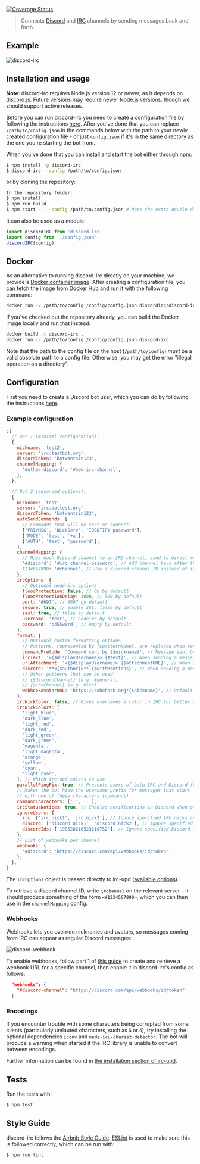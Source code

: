 [![Coverage Status](https://coveralls.io/repos/github/reactiflux/discord-irc/badge.svg?branch=main)](https://coveralls.io/github/reactiflux/discord-irc?branch=main)

> Connects [Discord](https://discord.com/) and [IRC](https://www.ietf.org/rfc/rfc1459.txt) channels by sending messages back and forth.

## Example

![discord-irc](http://i.imgur.com/oI6iCrf.gif)

## Installation and usage

**Note**: discord-irc requires Node.js version 12 or newer, as it depends on [discord.js](https://github.com/hydrabolt/discord.js).
Future versions may require newer Node.js versions, though we should support active releases.

Before you can run discord-irc you need to create a configuration file by
following the instructions [here](https://github.com/reactiflux/discord-irc#configuration).
After you've done that you can replace `/path/to/config.json` in the commands
below with the path to your newly created configuration file - or just `config.json` if it's
in the same directory as the one you're starting the bot from.

When you've done that you can install and start the bot either through npm:

```bash
$ npm install -g discord-irc
$ discord-irc --config /path/to/config.json
```

or by cloning the repository:

```bash
In the repository folder:
$ npm install
$ npm run build
$ npm start -- --config /path/to/config.json # Note the extra double dash
```

It can also be used as a module:

```js
import discordIRC from 'discord-irc'
import config from './config.json'
discordIRC(config)
```

## Docker

As an alternative to running discord-irc directly on your machine, we provide a [Docker container image](https://hub.docker.com/r/discordirc/discord-irc).
After creating a configuration file, you can fetch the image from Docker Hub and run it with the following command:

```bash
docker run -v /path/to/config:/config/config.json discordirc/discord-irc
```

If you've checked out the repository already, you can build the Docker image locally and run that instead:

```bash
docker build -t discord-irc .
docker run -v /path/to/config:/config/config.json discord-irc
```

Note that the path to the config file on the host (`/path/to/config`) _must_ be a valid absolute path to a config file.
Otherwise, you may get the error "illegal operation on a directory".

## Configuration

First you need to create a Discord bot user, which you can do by following the instructions [here](https://github.com/reactiflux/discord-irc/wiki/Creating-a-discord-bot-&-getting-a-token).

### Example configuration

```js
;[
  // Bot 1 (minimal configuration):
  {
    nickname: 'test2',
    server: 'irc.testbot.org',
    discordToken: 'botwantsin123',
    channelMapping: {
      '#other-discord': '#new-irc-channel',
    },
  },

  // Bot 2 (advanced options):
  {
    nickname: 'test',
    server: 'irc.bottest.org',
    discordToken: 'botwantsin123',
    autoSendCommands: [
      // Commands that will be sent on connect
      ['PRIVMSG', 'NickServ', 'IDENTIFY password'],
      ['MODE', 'test', '+x'],
      ['AUTH', 'test', 'password'],
    ],
    channelMapping: {
      // Maps each Discord-channel to an IRC-channel, used to direct messages to the correct place
      '#discord': '#irc channel-password', // Add channel keys after the channel name
      1234567890: '#channel', // Use a discord channel ID instead of its name (so you can rename it or to disambiguate)
    },
    ircOptions: {
      // Optional node-irc options
      floodProtection: false, // On by default
      floodProtectionDelay: 1000, // 500 by default
      port: '6697', // 6697 by default
      secure: true, // enable SSL, false by default
      sasl: true, // false by default
      username: 'test', // nodeirc by default
      password: 'p455w0rd', // empty by default
    },
    format: {
      // Optional custom formatting options
      // Patterns, represented by {$patternName}, are replaced when sending messages
      commandPrelude: 'Command sent by {$nickname}', // Message sent before a command
      ircText: '<{$displayUsername}> {$text}', // When sending a message to IRC
      urlAttachment: '<{$displayUsername}> {$attachmentURL}', // When sending a Discord attachment to IRC
      discord: '**<{$author}>** {$withMentions}', // When sending a message to Discord
      // Other patterns that can be used:
      // {$discordChannel} (e.g. #general)
      // {$ircChannel} (e.g. #irc)
      webhookAvatarURL: 'https://robohash.org/{$nickname}', // Default avatar to use for webhook messages
    },
    ircNickColor: false, // Gives usernames a color in IRC for better readability (on by default)
    ircNickColors: [
      'light_blue',
      'dark_blue',
      'light_red',
      'dark_red',
      'light_green',
      'dark_green',
      'magenta',
      'light_magenta',
      'orange',
      'yellow',
      'cyan',
      'light_cyan',
    ], // Which irc-upd colors to use
    parallelPingFix: true, // Prevents users of both IRC and Discord from being mentioned in IRC when they speak in Discord (off by default)
    // Makes the bot hide the username prefix for messages that start
    // with one of these characters (commands):
    commandCharacters: ['!', '.'],
    ircStatusNotices: true, // Enables notifications in Discord when people join/part in the relevant IRC channel
    ignoreUsers: {
      irc: ['irc_nick1', 'irc_nick2'], // Ignore specified IRC nicks and do not send their messages to Discord.
      discord: ['discord_nick1', 'discord_nick2'], // Ignore specified Discord nicks and do not send their messages to IRC.
      discordIds: ['198528216523210752'], // Ignore specified Discord ids and do not send their messages to IRC.
    },
    // List of webhooks per channel
    webhooks: {
      '#discord': 'https://discord.com/api/webhooks/id/token',
    },
  },
]
```

The `ircOptions` object is passed directly to irc-upd ([available options](https://node-irc-upd.readthedocs.io/en/latest/API.html#irc.Client)).

To retrieve a discord channel ID, write `\#channel` on the relevant server – it should produce something of the form `<#1234567890>`, which you can then use in the `channelMapping` config.

### Webhooks

Webhooks lets you override nicknames and avatars, so messages coming from IRC
can appear as regular Discord messages:

![discord-webhook](http://i.imgur.com/lNeJIUI.jpg)

To enable webhooks, follow part 1 of [this
guide](https://support.discord.com/hc/en-us/articles/228383668-Intro-to-Webhooks)
to create and retrieve a webhook URL for a specific channel, then enable it in
discord-irc's config as follows:

```json
  "webhooks": {
    "#discord-channel": "https://discord.com/api/webhooks/id/token"
  }
```

### Encodings

If you encounter trouble with some characters being corrupted from some clients (particularly umlauted characters, such as `ä` or `ö`), try installing the optional dependencies `iconv` and `node-icu-charset-detector`.
The bot will produce a warning when started if the IRC library is unable to convert between encodings.

Further information can be found in [the installation section of irc-upd](https://github.com/Throne3d/node-irc#character-set-detection).

## Tests

Run the tests with:

```bash
$ npm test
```

## Style Guide

discord-irc follows the [Airbnb Style Guide](https://github.com/airbnb/javascript).
[ESLint](http://eslint.org/) is used to make sure this is followed correctly, which can be run with:

```bash
$ npm run lint
```
